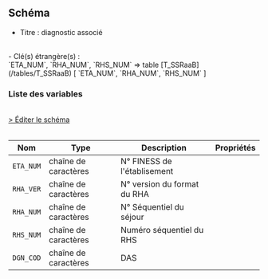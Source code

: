 ## Schéma

- Titre : diagnostic associé
<br />
- Clé(s) étrangère(s) : <br />
`ETA_NUM`, `RHA_NUM`, `RHS_NUM` => table [T_SSRaaB](/tables/T_SSRaaB) [ `ETA_NUM`, `RHA_NUM`, `RHS_NUM` ]<br />

### Liste des variables
<br />
<div>
    <a href="https://gitlab.com/healthdatahub/schema-snds/edit/master/schemas/PMSI/PMSI%20SSR/T_SSRaaD.json"  
    arget="_blank" rel="noopener noreferrer">> Éditer le schéma</a>
    <OutboundLink />
</div>
<br />

Nom|Type|Description|Propriétés
-|-|-|-
`ETA_NUM`|chaîne de caractères|N° FINESS de l&#x27;établisement||
`RHA_VER`|chaîne de caractères|N° version du format du RHA||
`RHA_NUM`|chaîne de caractères|N° Séquentiel du séjour||
`RHS_NUM`|chaîne de caractères|Numéro séquentiel du RHS||
`DGN_COD`|chaîne de caractères|DAS||


